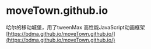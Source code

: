 # moveTown.github.io
哈尔的移动城堡，用了tweenMax 高性能JavaScript动画框架
[https://bdma.github.io/moveTown.github.io/](https://bdma.github.io/moveTown.github.io/)
